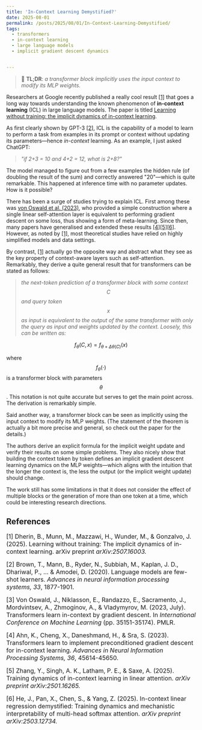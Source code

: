 ```yaml
---
title: 'In-Context Learning Demystified?'
date: 2025-08-01
permalink: /posts/2025/08/01/In-Context-Learning-Demystified/
tags:
  - transformers
  - in-context learning
  - large language models
  - implicit gradient descent dynamics


---
```


>  📖 **TL;DR**: *a transformer block implicitly uses the input context to 
modify its MLP weights.*

Researchers at Google recently published a really cool result [[1]](#1) 
that goes a long way towards understanding the known phenomenon of **in-context 
learning** (ICL) in large language models. The paper is titled [Learning without 
training: the implicit dynamics of in-context learning](https://arxiv.org/abs/2507.16003). 

As first clearly shown by GPT-3 [[2]](#2), ICL is the capability of a model to 
learn to perform a task from examples in its prompt or context without updating 
its parameters—hence *in-context* learning. As an example, I just asked ChatGPT:

> *"if 2+3 = 10 and 4+2 = 12, what is 2+8?"*

The model managed to figure out from a few examples the hidden rule (of doubling 
the result of the sum) and correctly answered "20"—which is quite remarkable. 
This happened at inference time with no parameter updates. How is it possible?

There has been a surge of studies trying to explain ICL. First among these was 
[von Oswald et al. (2023)](https://proceedings.mlr.press/v202/von-oswald23a.html), 
who provided a simple construction where a single linear self-attention layer is 
equivalent to performing gradient descent on some loss, thus showing a form of 
meta-learning. Since then, many papers have generalised and extended these 
results [[4]](#4)[[5]](#5)[[6]](#6). However, as noted by [[1]](#1), most 
theoretical studies have relied on highly simplified models and data settings.

By contrast, [[1]](#1) actually go the opposite way and abstract what they 
see as the key property of context-aware layers such as self-attention. 
Remarkably, they derive a quite general result that for transformers can be 
stated as follows:

> *the next-token prediction of a transformer block with some context $$C$$ and 
query token $$x$$ as input is equivalent to the output of the same transformer 
with only the query as input and weights updated by the context. 
Loosely, this can be written as:*

$$
f_\theta(C, x) = f_{\theta + \Delta \theta(C)}(x)
$$

where $$f_\theta(\cdot)$$ is a transformer block with parameters $$\theta$$. 
This notation is not quite accurate but serves to get the main point across. 
The derivation is remarkably simple.

Said another way, a transformer block can be seen as implicitly using the input 
context to modify its MLP weights. (The statement of the theorem is actually a 
bit more precise and general, so check out the paper for the details.)

The authors derive an explicit formula for the implicit weight update and verify 
their results on some simple problems. They also nicely show that 
building the context token by token defines an implicit gradient descent 
learning dynamics on the MLP weights—which aligns with the intuition that the 
longer the context is, the less the output (or the implicit weight update) 
should change.

The work still has some limitations in that it does not consider the effect of 
multiple blocks or the generation of more than one token at a time, which could 
be interesting research directions.


## References

<p> <font size="3"> <a id="1">[1]</a> 
Dherin, B., Munn, M., Mazzawi, H., Wunder, M., & Gonzalvo, J. (2025). Learning without training: The implicit dynamics of in-context learning. arXiv preprint <i>arXiv:2507.16003.</i> </font> </p>

<p> <font size="3"> <a id="2">[2]</a> 
Brown, T., Mann, B., Ryder, N., Subbiah, M., Kaplan, J. D., Dhariwal, P., ... & Amodei, D. (2020). Language models are few-shot learners. <i>Advances in neural information processing systems, 33</i>, 1877-1901.</font> </p>

<p> <font size="3"> <a id="3">[3]</a> 
Von Oswald, J., Niklasson, E., Randazzo, E., Sacramento, J., Mordvintsev, A., Zhmoginov, A., & Vladymyrov, M. (2023, July). Transformers learn in-context by gradient descent. In <i>International Conference on Machine Learning</i> (pp. 35151-35174). PMLR.</font> </p>

<p> <font size="3"> <a id="4">[4]</a> 
Ahn, K., Cheng, X., Daneshmand, H., & Sra, S. (2023). Transformers learn to implement preconditioned gradient descent for in-context learning. <i>Advances in Neural Information Processing Systems, 36</i>, 45614-45650.</font> </p>

<p> <font size="3"> <a id="5">[5]</a> 
Zhang, Y., Singh, A. K., Latham, P. E., & Saxe, A. (2025). Training dynamics of in-context learning in linear attention. <i>arXiv preprint arXiv:2501.16265.</i> </font> </p>

<p> <font size="3"> <a id="6">[6]</a> 
He, J., Pan, X., Chen, S., & Yang, Z. (2025). In-context linear regression demystified: Training dynamics and mechanistic interpretability of multi-head softmax attention. <i>arXiv preprint arXiv:2503.12734.</i> </font> </p>
